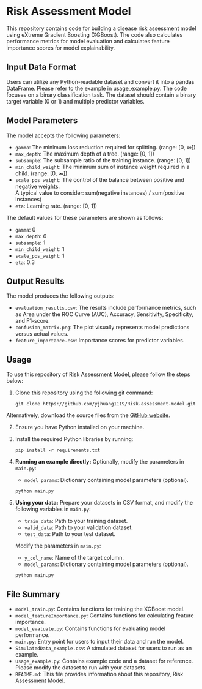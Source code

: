 # Risk Assessment Model

This repository contains code for building a disease risk assessment model using eXtreme Gradient Boosting (XGBoost). The code also calculates performance metrics for model evaluation and calculates feature importance scores for model explainability.


## Input Data Format
Users can utilize any Python-readable dataset and convert it into a pandas DataFrame. Please refer to the example in usage_example.py. 
The code focuses on a binary classification task. The dataset should contain a binary target variable (0 or 1) and multiple predictor variables.


## Model Parameters
The model accepts the following parameters:
- `gamma`: The minimum loss reduction required for splitting. (range: [0, ∞])
- `max_depth`: The maximum depth of a tree. (range: [0, 1])
- `subsample`: The subsample ratio of the training instance. (range: [0, 1])
- `min_child_weight`: The minimum sum of instance weight required in a child. (range: [0, ∞])
- `scale_pos_weight`: The control of the balance between positive and negative weights.
<br>A typical value to consider: sum(negative instances) / sum(positive instances)
- `eta`: Learning rate. (range: [0, 1])

The default values for these parameters are shown as follows:
- `gamma`: 0
- `max_depth`: 6
- `subsample`: 1
- `min_child_weight`: 1
- `scale_pos_weight`: 1
- `eta`: 0.3


## Output Results
The model produces the following outputs:
- `evaluation_results.csv`: The results include performance metrics, such as Area under the ROC Curve (AUC), Accuracy, Sensitivity, Specificity, and F1-score.
- `confusion_matrix.png`: The plot visually represents model predictions versus actual values.
- `feature_importance.csv`: Importance scores for predictor variables.


## Usage

To use this repository of Risk Assessment Model, please follow the steps below:

1. Clone this repository using the following git command:

   ```
   git clone https://github.com/yjhuang1119/Risk-assessment-model.git
   ```

Alternatively, download the source files from the [GitHub website](https://github.com/yjhuang1119/Risk-assessment-model).

2. Ensure you have Python installed on your machine.

3. Install the required Python libraries by running:
   
   ```
   pip install -r requirements.txt
   ```

4. **Running an example directly:**
   Optionally, modify the parameters in `main.py`:
   - `model_params`: Dictionary containing model parameters (optional).
   
   ```
   python main.py
   ```

6. **Using your data:**
   Prepare your datasets in CSV format, and modify the following variables in `main.py`:
   - `train_data`: Path to your training dataset.
   - `valid_data`: Path to your validation dataset.
   - `test_data`: Path to your test dataset.
   
   Modify the parameters in `main.py`:
   - `y_col_name`: Name of the target column.
   - `model_params`: Dictionary containing model parameters (optional).
   
   ```
   python main.py
   ```


## File Summary
- `model_train.py`: Contains functions for training the XGBoost model.
- `model_featureImportance.py`: Contains functions for calculating feature importance.
- `model_evaluate.py`: Contains functions for evaluating model performance.
- `main.py`: Entry point for users to input their data and run the model.
- `SimulatedData_example.csv`: A simulated dataset for users to run as an example.
- `Usage_example.py`: Contains example code and a dataset for reference. Please modify the dataset to run with your datasets.
- `README.md`: This file provides information about this repository, Risk Assessment Model.
